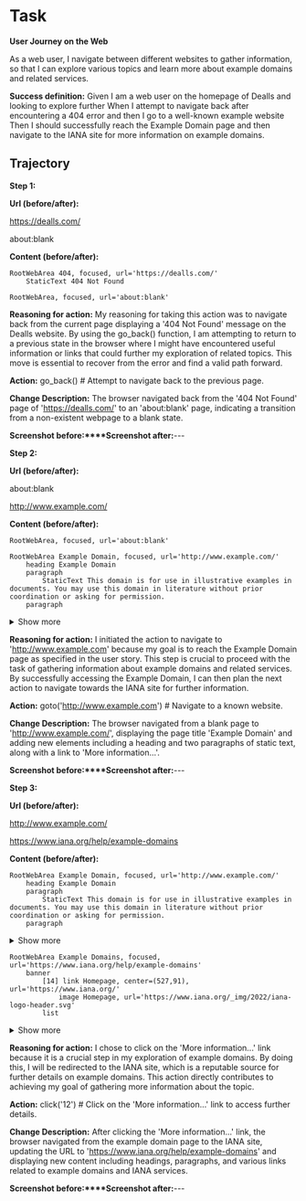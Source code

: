 # Task

**User Journey on the Web**

As a web user,
I navigate between different websites to gather information,
so that I can explore various topics and learn more about example domains and related services.

**Success definition:** Given I am a web user on the homepage of Dealls and looking to explore further
When I attempt to navigate back after encountering a 404 error and then I go to a well-known example website
Then I should successfully reach the Example Domain page and then navigate to the IANA site for more information on example domains.

## Trajectory

**Step 1:**

**Url (before/after):** 

https://dealls.com/

about:blank

**Content (before/after):** 

```
RootWebArea 404, focused, url='https://dealls.com/'
	StaticText 404 Not Found
```


```
RootWebArea, focused, url='about:blank'
```
**Reasoning for action:** My reasoning for taking this action was to navigate back from the current page displaying a '404 Not Found' message on the Dealls website. By using the go_back() function, I am attempting to return to a previous state in the browser where I might have encountered useful information or links that could further my exploration of related topics. This move is essential to recover from the error and find a valid path forward.

**Action:** go_back() # Attempt to navigate back to the previous page.

**Change Description:** The browser navigated back from the '404 Not Found' page of 'https://dealls.com/' to an 'about:blank' page, indicating a transition from a non-existent webpage to a blank state.

**Screenshot before:****Screenshot after:**---

**Step 2:**

**Url (before/after):** 

about:blank

http://www.example.com/

**Content (before/after):** 

```
RootWebArea, focused, url='about:blank'
```


```
RootWebArea Example Domain, focused, url='http://www.example.com/'
	heading Example Domain
	paragraph
		StaticText This domain is for use in illustrative examples in documents. You may use this domain in literature without prior coordination or asking for permission.
	paragraph
```
<details><summary>Show more</summary>

```
		[12] link More information..., center=(736,275), url='https://www.iana.org/domains/example'
```
</details>

**Reasoning for action:** I initiated the action to navigate to 'http://www.example.com' because my goal is to reach the Example Domain page as specified in the user story. This step is crucial to proceed with the task of gathering information about example domains and related services. By successfully accessing the Example Domain, I can then plan the next action to navigate towards the IANA site for further information.

**Action:** goto('http://www.example.com') # Navigate to a known website.

**Change Description:** The browser navigated from a blank page to 'http://www.example.com/', displaying the page title 'Example Domain' and adding new elements including a heading and two paragraphs of static text, along with a link to 'More information...'.

**Screenshot before:****Screenshot after:**---

**Step 3:**

**Url (before/after):** 

http://www.example.com/

https://www.iana.org/help/example-domains

**Content (before/after):** 

```
RootWebArea Example Domain, focused, url='http://www.example.com/'
	heading Example Domain
	paragraph
		StaticText This domain is for use in illustrative examples in documents. You may use this domain in literature without prior coordination or asking for permission.
	paragraph
```
<details><summary>Show more</summary>

```
		[12] link More information..., center=(736,275), url='https://www.iana.org/domains/example'
```
</details>



```
RootWebArea Example Domains, focused, url='https://www.iana.org/help/example-domains'
	banner
		[14] link Homepage, center=(527,91), url='https://www.iana.org/'
			image Homepage, url='https://www.iana.org/_img/2022/iana-logo-header.svg'
		list
```
<details><summary>Show more</summary>

```
			listitem
				[19] link Domains, center=(1236,52), url='https://www.iana.org/domains'
			listitem
				[21] link Protocols, center=(1321,52), url='https://www.iana.org/protocols'
			listitem
				[23] link Numbers, center=(1408,52), url='https://www.iana.org/numbers'
			listitem
				[25] link About, center=(1482,52), url='https://www.iana.org/about'
	article
		main
			heading Example Domains
			paragraph
				StaticText As described in
				[32] link RFC 2606, center=(562,247), url='https://www.iana.org/go/rfc2606'
				StaticText and
				[33] link RFC 6761, center=(666,247), url='https://www.iana.org/go/rfc6761'
				StaticText , a number of domains such as example.com and example.org are maintained for documentation purposes. These domains may be used as illustrative examples in documents without prior coordination with us. They are not available for registration or transfer.
			paragraph
				StaticText We provide a web service on the example domain hosts to provide basic information on the purpose of the domain. These web services are provided as best effort, but are not designed to support production applications. While incidental traffic for incorrectly configured applications is expected, please do not design applications that require the example domains to have operating HTTP service.
			heading Further Reading
			list
				listitem
					ListMarker ■
					[38] link IANA-managed Reserved Domains, center=(571,471), url='https://www.iana.org/domains/reserved'
			StaticText Last revised 2017-05-13.
		navigation
	contentinfo
		LayoutTable
			LayoutTableRow
				LayoutTableCell Domain Names
					[47] link Domain Names, center=(458,619), url='https://www.iana.org/domains'
				LayoutTableCell Root Zone Registry .INT Registry .ARPA Registry IDN Repository
					list
						listitem
							[51] link Root Zone Registry, center=(602,619), url='https://www.iana.org/domains/root'
						listitem
							[53] link .INT Registry, center=(704,619), url='https://www.iana.org/domains/int'
						listitem
							[55] link .ARPA Registry, center=(792,619), url='https://www.iana.org/domains/arpa'
						listitem
							[57] link IDN Repository, center=(888,619), url='https://www.iana.org/domains/idn-tables'
			LayoutTableRow
				LayoutTableCell Number Resources
					[60] link Number Resources, center=(471,646), url='https://www.iana.org/numbers'
				LayoutTableCell Abuse Information
					list
						listitem
							[64] link Abuse Information, center=(601,646), url='https://www.iana.org/abuse'
			LayoutTableRow
				LayoutTableCell Protocols
					[67] link Protocols, center=(442,673), url='https://www.iana.org/protocols'
				LayoutTableCell Protocol Registries Time Zone Database
					list
						listitem
							[71] link Protocol Registries, center=(602,673), url='https://www.iana.org/protocols'
						listitem
							[73] link Time Zone Database, center=(728,673), url='https://www.iana.org/time-zones'
			LayoutTableRow
				LayoutTableCell About Us
					[76] link About Us, center=(439,700), url='https://www.iana.org/about'
				LayoutTableCell Performance Reports Reviews Excellence Contact Us
					list
						listitem
							[80] link Performance, center=(584,700), url='https://www.iana.org/performance'
						listitem
							[82] link Reports, center=(654,700), url='https://www.iana.org/reports'
						listitem
							[84] link Reviews, center=(710,700), url='https://www.iana.org/reviews'
						listitem
							[86] link Excellence, center=(772,700), url='https://www.iana.org/about/excellence'
						listitem
							[88] link Contact Us, center=(842,700), url='https://www.iana.org/contact'
		paragraph
			StaticText The IANA functions coordinate the Internet’s globally unique identifiers, and are provided by
			[91] link Public Technical Identifiers, center=(1031,746), url='http://pti.icann.org/'
			StaticText , an affiliate of
			[92] link ICANN, center=(1224,746), url='http://www.icann.org/'
			StaticText .
		list
			listitem
				[96] link Privacy Policy, center=(454,788), url='https://www.icann.org/privacy/policy'
			listitem
				[98] link Terms of Service, center=(562,788), url='https://www.icann.org/privacy/tos'
```
</details>

**Reasoning for action:** I chose to click on the 'More information...' link because it is a crucial step in my exploration of example domains. By doing this, I will be redirected to the IANA site, which is a reputable source for further details on example domains. This action directly contributes to achieving my goal of gathering more information about the topic.

**Action:** click('12') # Click on the 'More information...' link to access further details.

**Change Description:** After clicking the 'More information...' link, the browser navigated from the example domain page to the IANA site, updating the URL to 'https://www.iana.org/help/example-domains' and displaying new content including headings, paragraphs, and various links related to example domains and IANA services.

**Screenshot before:****Screenshot after:**---

